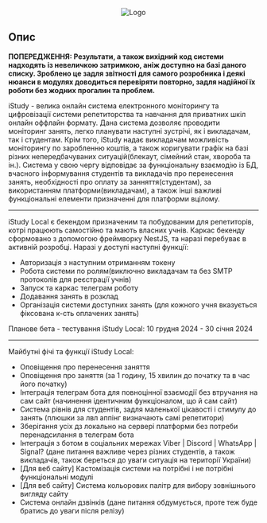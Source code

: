 <p align="center">
  <img src="https://i.imgur.com/TzeMBOK.png" alt="Logo">
</p>


## Опис

<b>ПОПЕРЕДЖЕННЯ: Результати, а також вихідний код системи надходять із невеличкою затримкою, аніж доступно на базі даного списку. Зроблено це задля звітності для самого розробника і деякі нюанси в модулях доводиться перевіряти повторно, задля надійної їх роботи без жодних прогалин та проблем.</b>


iStudy - велика онлайн система електронного моніторингу та цифровізації системи репетиторства та навчання для приватних шкіл онлайн оффлайн формату. Дана система дозволяє проводити моніторинг занять, легко планувати наступні зустрічі, як і викладачам, так і студентам. Крім того, iStudy надає викладачам можливість моніторингу по заробленню коштів, а також коригувати графік на базі різних непередбачуваних ситуацій(блекаут, сімейний стан, хвороба та ін.). Система у свою чергу відповідає за функціональну взаємодію із БД, вчасного інформування студентів та викладачів про перенесення занять, необхідності про оплату за занняття(студентам), за використанням платформи(викладачам), а також інші важливі функціональні елементи призначенні для платформи вцілому.

<hr>

iStudy Local є бекендом призначеним та побудованим для репетиторів, котрі працюють самостійно та мають власних учнів. Каркас бекенду сформовано з допомогою фреймворку NestJS, та наразі перебуває в активній розробці. Наразі у доступі наступні функції:

- Авторизація з наступним отриманням токену
- Робота системи по ролям(виключно викладачам та без SMTP протоколів для реєстрації учнів)
- Запуск та каркас телеграм роботу
- Додавання занять в розклад
- Організація системи доступних занять (для кожного учня вказується фіксована к-сть оплачених занять)

Планове бета - тестування iStudy Local: 10 грудня 2024 - 30 січня 2024

<hr>

Майбутні фічі та функції iStudy Local:

- Оповіщення про перенесення заняття
- Оповіщення про заняття (за 1 годину, 15 хвилин до початку та в час його початку)
- Інтеграція телеграм бота для повноцінної взаємодії без втручання на сам сайт (начинення ідентичним функціоналом, що й сам сайт)
- Система рівнів для студентів, задля маленької цікавості і стимулу до занять (плюшки за лвл аппінг визначають самі репетитори)
- Зберігання усіх дз локально на сервері платформи без потреби перенадсилання в телеграм бота
- Інтеграція з ботом в соціальних мережах Viber | Discord | WhatsApp | Signal? (дане питання важливе через різних студентів, а також викладачів, також береться до уваги ситуація на території України)
- [Для веб сайту] Кастомізація системи на потрібні і не потрібні функціональні модулі
- [Для веб сайту] Система кольорових палітр для вибору зовнішнього вигляду сайту
- Система онлайн дзвінків (дане питання обдумується, проте теж буде братись до уваги після релізу)
